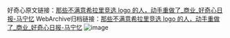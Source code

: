 好奇心原文链接：[那些不满意希拉里竞选 logo 的人，动手重做了_商业_好奇心日报-马宁忆](https://www.qdaily.com/articles/8597.html)
WebArchive归档链接：[那些不满意希拉里竞选 logo 的人，动手重做了_商业_好奇心日报-马宁忆](http://web.archive.org/web/20160409155600/http://www.qdaily.com/articles/8597.html)
![image](http://ww3.sinaimg.cn/large/007d5XDpgy1g3vdlix7xaj30u05f07vp)
